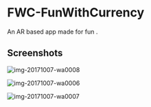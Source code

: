 # FWC-FunWithCurrency  
An AR based app made for fun .

## Screenshots

![img-20171007-wa0008](https://user-images.githubusercontent.com/31897425/31307430-112972d2-ab82-11e7-99e8-614a3c83e1ce.jpg)

![img-20171007-wa0006](https://user-images.githubusercontent.com/31897425/31307433-1a3f932e-ab82-11e7-9fd4-ad9f1f539c5e.jpg)

![img-20171007-wa0007](https://user-images.githubusercontent.com/31897425/31307434-1f45d4b4-ab82-11e7-98cc-ed1ed4f6cd6f.jpg)

